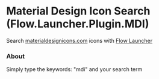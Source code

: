# Material Design Icon Search (Flow.Launcher.Plugin.MDI)

Search [materialdesignicons.com](https://materialdesignicons.com/) icons with [Flow Launcher](https://github.com/Flow-Launcher/Flow.Launcher)

### About

Simply type the keywords: "mdi" and your search term
